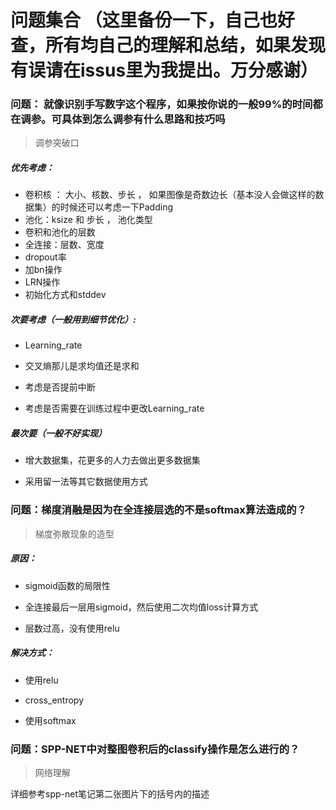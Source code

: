 # 问题集合 （这里备份一下，自己也好查，所有均自己的理解和总结，如果发现有误请在issus里为我提出。万分感谢）

### 问题： 就像识别手写数字这个程序，如果按你说的一般99%的时间都在调参。可具体到怎么调参有什么思路和技巧吗
> 调参突破口

##### 优先考虑：
* 卷积核 ： 大小、核数、步长 ， 如果图像是奇数边长（基本没人会做这样的数据集）的时候还可以考虑一下Padding
* 池化：ksize 和 步长 ， 池化类型
* 卷积和池化的层数
* 全连接：层数、宽度
* dropout率
* 加bn操作
* LRN操作
* 初始化方式和stddev

##### 次要考虑（一般用到细节优化）:

* Learning_rate

* 交叉熵那儿是求均值还是求和

* 考虑是否提前中断

* 考虑是否需要在训练过程中更改Learning_rate

##### 最次要（一般不好实现）

* 增大数据集，花更多的人力去做出更多数据集

* 采用留一法等其它数据使用方式

### 问题：梯度消融是因为在全连接层选的不是softmax算法造成的？

> 梯度弥散现象的造型

##### 原因：

* sigmoid函数的局限性

* 全连接最后一层用sigmoid，然后使用二次均值loss计算方式

* 层数过高，没有使用relu

##### 解决方式：

* 使用relu

* cross_entropy

* 使用softmax

### 问题：SPP-NET中对整图卷积后的classify操作是怎么进行的？

> 网络理解

详细参考spp-net笔记第二张图片下的括号内的描述
